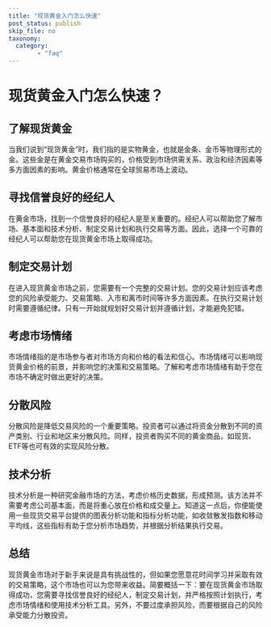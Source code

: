 ```yaml
---
title: "现货黄金入门怎么快速"
post_status: publish
skip_file: no
taxonomy:
  category:
        - "faq"
---
```


# 现货黄金入门怎么快速？

## 了解现货黄金

当我们说到“现货黄金”时，我们指的是实物黄金，也就是金条、金币等物理形式的金。这些金是在黄金交易市场购买的，价格受到市场供需关系、政治和经济因素等多方面因素的影响。黄金价格通常在全球贸易市场上波动。

## 寻找信誉良好的经纪人

在黄金市场，找到一个信誉良好的经纪人是至关重要的。经纪人可以帮助您了解市场、基本面和技术分析、制定交易计划和执行交易等方面。因此，选择一个可靠的经纪人可以帮助您在现货黄金市场上取得成功。

## 制定交易计划

在进入现货黄金市场之前，您需要有一个完整的交易计划。您的交易计划应该考虑您的风险承受能力、交易策略、入市和离市时间等许多方面因素。在执行交易计划时需要遵循纪律。只有一开始就规划好交易计划并遵循计划，才能避免犯错。

## 考虑市场情绪

市场情绪指的是市场参与者对市场方向和价格的看法和信心。市场情绪可以影响现货黄金价格的前景，并影响您的决策和交易策略。了解和考虑市场情绪有助于您在市场不确定时做出更好的决策。

## 分散风险

分散风险是降低交易风险的一个重要策略。投资者可以通过将资金分散到不同的资产类别、行业和地区来分散风险。同样，投资者购买不同的黄金商品，如现货、ETF等也可有效的实现风险分散。

## 技术分析

技术分析是一种研究金融市场的方法，考虑价格历史数据，形成预测。该方法并不需要考虑公司基本面，而是将重心放在价格和成交量上。知道这一点后，你便能使用一些现货交易平台提供的图表分析功能和指标分析功能，如收敛散发指数和移动平均线，这些指标有助于您分析市场趋势，并根据分析结果执行交易。

## 总结

现货黄金市场对于新手来说是具有挑战性的，但如果您愿意花时间学习并采取有效的交易策略，这个市场也可以为您带来收益。简要概括一下：要在现货黄金市场取得成功，您需要寻找信誉良好的经纪人，制定交易计划，并严格按照计划执行，考虑市场情绪和使用技术分析工具。另外，不要过度承担风险，而要根据自己的风险承受能力分散投资。
